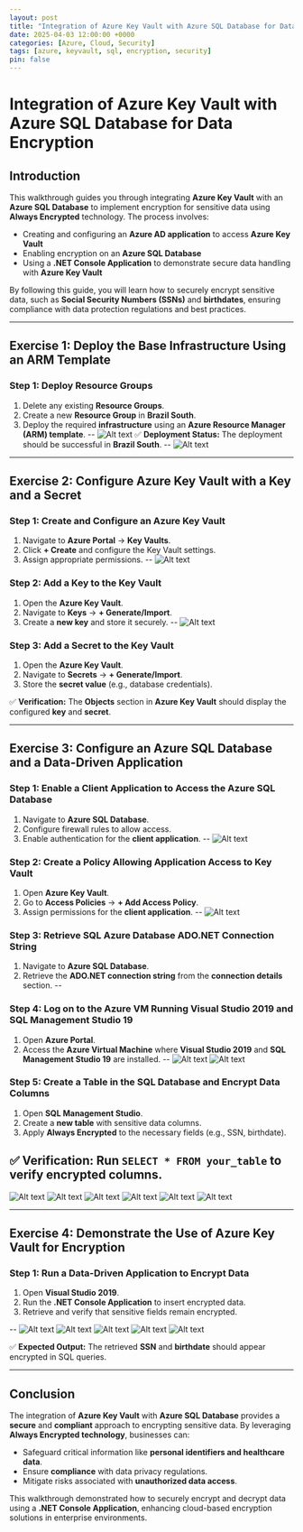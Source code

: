 ```yaml
---
layout: post
title: "Integration of Azure Key Vault with Azure SQL Database for Data Encryption"
date: 2025-04-03 12:00:00 +0000
categories: [Azure, Cloud, Security]
tags: [azure, keyvault, sql, encryption, security]
pin: false
---
```


# Integration of Azure Key Vault with Azure SQL Database for Data Encryption

## Introduction
This walkthrough guides you through integrating **Azure Key Vault** with an **Azure SQL Database** to implement encryption for sensitive data using **Always Encrypted** technology. The process involves:
- Creating and configuring an **Azure AD application** to access **Azure Key Vault**
- Enabling encryption on an **Azure SQL Database**
- Using a **.NET Console Application** to demonstrate secure data handling with **Azure Key Vault**

By following this guide, you will learn how to securely encrypt sensitive data, such as **Social Security Numbers (SSNs)** and **birthdates**, ensuring compliance with data protection regulations and best practices.

---

## Exercise 1: Deploy the Base Infrastructure Using an ARM Template



### Step 1: Deploy Resource Groups
1. Delete any existing **Resource Groups**.
2. Create a new **Resource Group** in **Brazil South**.
3. Deploy the required **infrastructure** using an **Azure Resource Manager (ARM) template**.
--
![Alt text](/assets/img/Picture1.jpg)
✅ **Deployment Status:** The deployment should be successful in **Brazil South**.
--
![Alt text](/assets/img/Picture2.jpg)
---

## Exercise 2: Configure Azure Key Vault with a Key and a Secret

### Step 1: Create and Configure an Azure Key Vault
1. Navigate to **Azure Portal** → **Key Vaults**.
2. Click **+ Create** and configure the Key Vault settings.
3. Assign appropriate permissions.
--
![Alt text](/assets/img/Picture3.jpg)
### Step 2: Add a Key to the Key Vault
1. Open the **Azure Key Vault**.
2. Navigate to **Keys** → **+ Generate/Import**.
3. Create a **new key** and store it securely.
--
![Alt text](/assets/img/Picture4.jpg)

### Step 3: Add a Secret to the Key Vault
1. Open the **Azure Key Vault**.
2. Navigate to **Secrets** → **+ Generate/Import**.
3. Store the **secret value** (e.g., database credentials).

✅ **Verification:** The **Objects** section in **Azure Key Vault** should display the configured **key** and **secret**.

---

## Exercise 3: Configure an Azure SQL Database and a Data-Driven Application

### Step 1: Enable a Client Application to Access the Azure SQL Database
1. Navigate to **Azure SQL Database**.
2. Configure firewall rules to allow access.
3. Enable authentication for the **client application**.
--
![Alt text](/assets/img/Picture5.jpg)
### Step 2: Create a Policy Allowing Application Access to Key Vault
1. Open **Azure Key Vault**.
2. Go to **Access Policies** → **+ Add Access Policy**.
3. Assign permissions for the **client application**.
--
![Alt text](/assets/img/Picture6.jpg)
### Step 3: Retrieve SQL Azure Database ADO.NET Connection String
1. Navigate to **Azure SQL Database**.
2. Retrieve the **ADO.NET connection string** from the **connection details** section.
--

### Step 4: Log on to the Azure VM Running Visual Studio 2019 and SQL Management Studio 19
1. Open **Azure Portal**.
2. Access the **Azure Virtual Machine** where **Visual Studio 2019** and **SQL Management Studio 19** are installed.
--
![Alt text](/assets/img/Picture8.jpg)
![Alt text](/assets/img/Picture9.jpg)
### Step 5: Create a Table in the SQL Database and Encrypt Data Columns
1. Open **SQL Management Studio**.
2. Create a **new table** with sensitive data columns.
3. Apply **Always Encrypted** to the necessary fields (e.g., SSN, birthdate).

✅ **Verification:** Run `SELECT * FROM your_table` to verify encrypted columns.
---

![Alt text](/assets/img/Picture10.jpg)
![Alt text](/assets/img/Picture11.jpg)
![Alt text](/assets/img/Picture12.jpg)
![Alt text](/assets/img/Picture13.jpg)
![Alt text](/assets/img/Picture14.jpg)
![Alt text](/assets/img/Picture15.jpg)

---

## Exercise 4: Demonstrate the Use of Azure Key Vault for Encryption

### Step 1: Run a Data-Driven Application to Encrypt Data
1. Open **Visual Studio 2019**.
2. Run the **.NET Console Application** to insert encrypted data.
3. Retrieve and verify that sensitive fields remain encrypted.

--
![Alt text](/assets/img/Picture16.jpg)
![Alt text](/assets/img/Picture17.jpg)
![Alt text](/assets/img/Picture18.jpg)
![Alt text](/assets/img/Picture19.jpg)
![Alt text](/assets/img/Picture20.jpg)



✅ **Expected Output:** The retrieved **SSN** and **birthdate** should appear encrypted in SQL queries.

---

## Conclusion
The integration of **Azure Key Vault** with **Azure SQL Database** provides a **secure** and **compliant** approach to encrypting sensitive data. By leveraging **Always Encrypted technology**, businesses can:
- Safeguard critical information like **personal identifiers and healthcare data**.
- Ensure **compliance** with data privacy regulations.
- Mitigate risks associated with **unauthorized data access**.

This walkthrough demonstrated how to securely encrypt and decrypt data using a **.NET Console Application**, enhancing cloud-based encryption solutions in enterprise environments.


